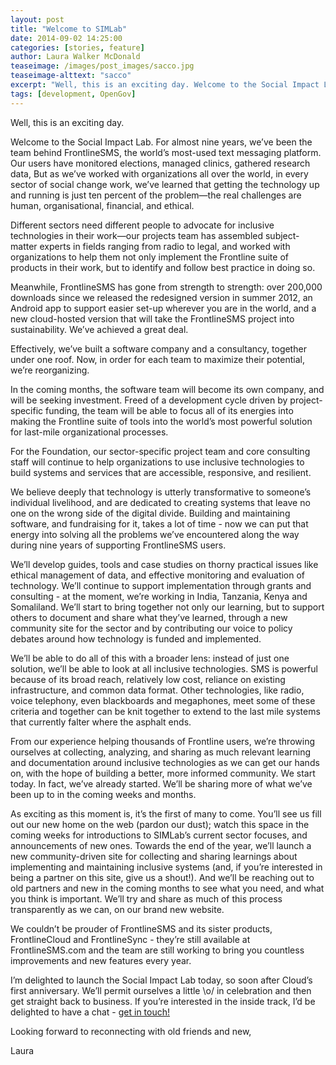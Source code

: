 ```yaml
---
layout: post
title: "Welcome to SIMLab"
date: 2014-09-02 14:25:00
categories: [stories, feature]
author: Laura Walker McDonald
teaseimage: /images/post_images/sacco.jpg
teaseimage-alttext: "sacco"
excerpt: "Well, this is an exciting day. Welcome to the Social Impact Lab. For almost nine years, we’ve been the team behind FrontlineSMS, the world’s most-used text messaging platform. Our users have monitored elections, managed clinics, gathered research data, But as we’ve worked with organizations all over the world, in every sector of social change work, we’ve learned that getting the technology up and running is just ten percent of the problem - the real challenges are human, organisational, financial, and ethical."
tags: [development, OpenGov]
---
```


Well, this is an exciting day.

Welcome to the Social Impact Lab. For almost nine years, we’ve been the team behind FrontlineSMS, the world’s most-used text messaging platform. Our users have monitored elections, managed clinics, gathered research data, But as we’ve worked with organizations all over the world, in every sector of social change work, we’ve learned that getting the technology up and running is just ten percent of the problem&mdash;the real challenges are human, organisational, financial, and ethical.

Different sectors need different people to advocate for inclusive technologies in their work&mdash;our projects team has assembled subject-matter experts in fields ranging from radio to legal, and worked with organizations to help them not only implement the Frontline suite of products in their work, but to identify and follow best practice in doing so.

Meanwhile, FrontlineSMS has gone from strength to strength: over 200,000 downloads since we released the redesigned version in summer 2012, an Android app to support easier set-up wherever you are in the world, and a new cloud-hosted version that will take the FrontlineSMS project into sustainability. We’ve achieved a great deal.

Effectively, we’ve built a software company and a consultancy, together under one roof. Now, in order for each team to maximize their potential, we’re reorganizing.

In the coming months, the software team will become its own company, and will be seeking investment. Freed of a development cycle driven by project-specific funding, the team will be able to focus all of its energies into making the Frontline suite of tools into the world’s most powerful solution for last-mile organizational processes.

For the Foundation, our sector-specific project team and core consulting staff will continue to help organizations to use inclusive technologies to build systems and services that are accessible, responsive, and resilient.

We believe deeply that technology is utterly transformative to someone’s individual livelihood, and are dedicated to creating systems that leave no one on the wrong side of the digital divide. Building and maintaining software, and fundraising for it, takes a lot of time - now we can put that energy into solving all the problems we’ve encountered along the way during nine years of supporting FrontlineSMS users.

We’ll develop guides, tools and case studies on thorny practical issues like ethical management of data, and effective monitoring and evaluation of technology. We’ll continue to support implementation through grants and consulting - at the moment, we’re working in India, Tanzania, Kenya and Somaliland. We’ll start to bring together not only our learning, but to support others to document and share what they’ve learned, through a new community site for the sector and by contributing our voice to policy debates around how technology is funded and implemented.

We’ll be able to do all of this with a broader lens: instead of just one solution, we’ll be able to look at all inclusive technologies. SMS is powerful because of its broad reach, relatively low cost, reliance on existing infrastructure, and common data format. Other technologies, like radio, voice telephony, even blackboards and megaphones, meet some of these criteria and together can be knit together to extend to the last mile systems that currently falter where the asphalt ends.

From our experience helping thousands of Frontline users, we’re throwing ourselves at collecting, analyzing, and sharing as much relevant learning and documentation around inclusive technologies as we can get our hands on, with the hope of building a better, more informed community. We start today. In fact, we’ve already started. We’ll be sharing more of what we’ve been up to in the coming weeks and months.

As exciting as this moment is, it’s the first of many to come. You’ll see us fill out our new home on the web (pardon our dust); watch this space in the coming weeks for introductions to SIMLab’s current sector focuses, and announcements of new ones. Towards the end of the year, we’ll launch a new community-driven site for collecting and sharing learnings about implementing and maintaining inclusive systems (and, if you’re interested in being a partner on this site, give us a shout!). And we’ll be reaching out to old partners and new in the coming months to see what you need, and what you think is important. We’ll try and share as much of this process transparently as we can, on our brand new website.

We couldn’t be prouder of FrontlineSMS and its sister products, FrontlineCloud and FrontlineSync - they’re still available at FrontlineSMS.com and the team are still working to bring you countless improvements and new features every year.

I’m delighted to launch the Social Impact Lab today, so soon after Cloud’s first anniversary. We’ll permit ourselves a little \o/ in celebration and then get straight back to business. If you’re interested in the inside track, I’d be delighted to have a chat - [get in touch!](mailto:laura@simlab.org)

Looking forward to reconnecting with old friends and new,

Laura
